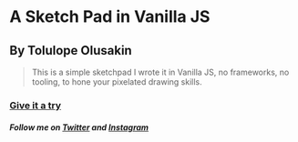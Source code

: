 # A Sketch Pad in Vanilla JS
## By Tolulope Olusakin

> This is a simple sketchpad I wrote it in Vanilla JS, no frameworks, no tooling, to hone your pixelated drawing skills.

### [Give it a try](https://oluwadamilareolusakin.github.io/etch-a-sketch/) 

##### Follow me on [Twitter](https://twitter.com/oluwadamilareo_) and [Instagram](https://instagram.com/oluwadamilareolusakin)
